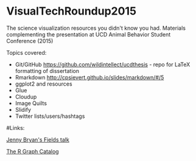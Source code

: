 # VisualTechRoundup2015
The science visualization resources you didn't know you had.  Materials complementing the presentation at UCD Animal Behavior Student Conference (2015)

Topics covered:

* Git/GitHub
    https://github.com/wildintellect/ucdthesis - repo for LaTeX formatting of dissertation
* Rmarkdown
   http://cpsievert.github.io/slides/markdown/#/5
* ggplot2 and resources
* Glue
* Cloudup
* Image Quilts
* Slidify
* Twitter lists/users/hashtags


#Links:

[Jenny Bryan's Fields talk](http://www.fields.utoronto.ca/video-archive/static/2015/02/318-4374/mergedvideo.ogv) 

[The R Graph Catalog](http://shinyapps.stat.ubc.ca/r-graph-catalog/)


